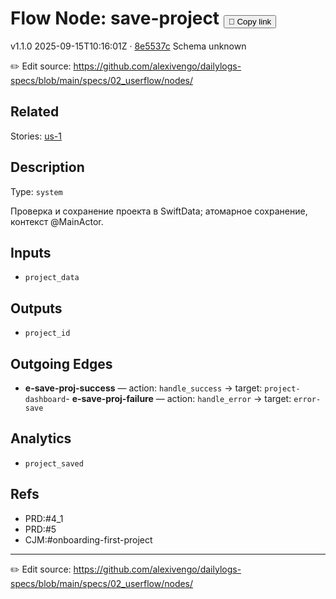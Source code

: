 
# Flow Node: save-project <button class="copy-link" aria-label="Copy page link" onclick="window.spechubCopyLink && window.spechubCopyLink()">🔗 Copy link</button>

<p class="badges">
  <span class="badge version">v1.1.0</span>
  <span class="badge build">2025-09-15T10:16:01Z · <a href="https://github.com/alexivengo/dailylogs-specs/commits/main" target="_blank" rel="noopener" class="sha">8e5537c</a></span>
  <span class="badge schema unknown">Schema unknown</span>
</p>

✏️ Edit source: https://github.com/alexivengo/dailylogs-specs/blob/main/specs/02_userflow/nodes/

## Related
Stories:
<span class="chip">[us-1](../../stories/us-1.md)</span>
## Description
Type: `system`

Проверка и сохранение проекта в SwiftData; атомарное сохранение, контекст @MainActor.

## Inputs
- `project_data`

## Outputs
- `project_id`

## Outgoing Edges
- **e-save-proj-success** — action: `handle_success` → target: `project-dashboard`- **e-save-proj-failure** — action: `handle_error` → target: `error-save`

## Analytics
- `project_saved`

## Refs
- PRD:#4_1
- PRD:#5
- CJM:#onboarding-first-project

---
✏️ Edit source: https://github.com/alexivengo/dailylogs-specs/blob/main/specs/02_userflow/nodes/